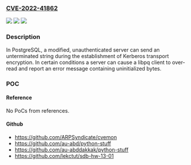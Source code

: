 ### [CVE-2022-41862](https://cve.mitre.org/cgi-bin/cvename.cgi?name=CVE-2022-41862)
![](https://img.shields.io/static/v1?label=Product&message=postgresql&color=blue)
![](https://img.shields.io/static/v1?label=Version&message=postgresql%205.2%2C%20postgresql%2014.7%2C%20postgresql%2013.10%2C%20postgresql%2012.14%2C%20postgresql%2011.19%20&color=brightgreen)
![](https://img.shields.io/static/v1?label=Vulnerability&message=CWE-200&color=brightgreen)

### Description

In PostgreSQL, a modified, unauthenticated server can send an unterminated string during the establishment of Kerberos transport encryption. In certain conditions a server can cause a libpq client to over-read and report an error message containing uninitialized bytes.

### POC

#### Reference
No PoCs from references.

#### Github
- https://github.com/ARPSyndicate/cvemon
- https://github.com/au-abd/python-stuff
- https://github.com/au-abddakkak/python-stuff
- https://github.com/lekctut/sdb-hw-13-01

